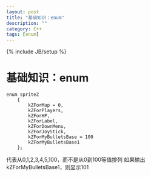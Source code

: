 ```yaml
---
layout: post
title: "基础知识：enum"
description: ""
category: C++
tags: [enum]
---
```

{% include JB/setup %}

基础知识：enum
=========

    enum spriteZ
        {
            kZForMap = 0,
            kZForPlayers,
            kZForHP,
            kZForLabel,
            kZForDownMenu,
            kZForJoyStick,
            kZForMyBulletsBase = 100        
            kZForMyBulletsBase1
        };
代表从0,1,2,3,4,5,100，而不是从0到100等值排列
如果输出kZForMyBulletsBase1，则显示101